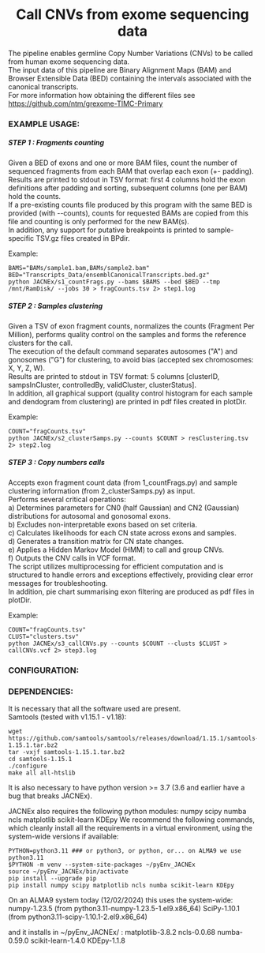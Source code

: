 <h1 align="center"> Call CNVs from exome sequencing data </h1>

The pipeline enables germline Copy Number Variations (CNVs) to be called from human exome sequencing data.<br>
The input data of this pipeline are Binary Alignment Maps (BAM) and Browser Extensible Data (BED) containing the intervals associated with the canonical transcripts.<br>
For more information how obtaining the different files see https://github.com/ntm/grexome-TIMC-Primary<br>

### EXAMPLE USAGE:

##### STEP 1 : Fragments counting <br>

Given a BED of exons and one or more BAM files, count the number of sequenced fragments from each BAM that overlap each exon (+- padding).<br>
Results are printed to stdout in TSV format: first 4 columns hold the exon definitions after padding and sorting, subsequent columns (one per BAM) hold the counts.<br>
If a pre-existing counts file produced by this program with the same BED is provided (with --counts), counts for requested BAMs are copied from this file and counting is only performed for the new BAM(s).<br>
In addition, any support for putative breakpoints is printed to sample-specific TSV.gz files created in BPdir.<br>

Example:
```
BAMS="BAMs/sample1.bam,BAMs/sample2.bam"
BED="Transcripts_Data/ensemblCanonicalTranscripts.bed.gz"
python JACNEx/s1_countFrags.py --bams $BAMS --bed $BED --tmp /mnt/RamDisk/ --jobs 30 > fragCounts.tsv 2> step1.log
```

##### STEP 2 : Samples clustering <br>

Given a TSV of exon fragment counts, normalizes the counts (Fragment Per Million), performs quality control on the samples and forms the reference clusters for the call.<br>
The execution of the default command separates autosomes ("A") and gonosomes ("G") for clustering, to avoid bias (accepted sex chromosomes: X, Y, Z, W).<br>
Results are printed to stdout in TSV format: 5 columns [clusterID, sampsInCluster, controlledBy, validCluster, clusterStatus]. <br>
In addition, all graphical support (quality control histogram for each sample and dendogram from clustering) are printed in pdf files created in plotDir.<br>

Example:
```
COUNT="fragCounts.tsv"
python JACNEx/s2_clusterSamps.py --counts $COUNT > resClustering.tsv 2> step2.log
```
##### STEP 3 : Copy numbers calls<br>
Accepts exon fragment count data (from 1_countFrags.py) and sample clustering information (from 2_clusterSamps.py) as input.<br>
Performs several critical operations:<br>
    a) Determines parameters for CN0 (half Gaussian) and CN2 (Gaussian) distributions for autosomal and gonosomal exons.<br>
    b) Excludes non-interpretable exons based on set criteria.<br>
    c) Calculates likelihoods for each CN state across exons and samples.<br>
    d) Generates a transition matrix for CN state changes.<br>
    e) Applies a Hidden Markov Model (HMM) to call and group CNVs.<br>
    f) Outputs the CNV calls in VCF format.<br>
The script utilizes multiprocessing for efficient computation and is structured to handle errors and exceptions effectively, providing clear error messages for troubleshooting.<br>
In addition, pie chart summarising exon filtering are produced as pdf files in plotDir.<br>

Example:
```
COUNT="fragCounts.tsv"
CLUST="clusters.tsv"
python JACNEx/s3_callCNVs.py --counts $COUNT --clusts $CLUST > callCNVs.vcf 2> step3.log
```

### CONFIGURATION:


### DEPENDENCIES:
It is necessary that all the software used are present. <br>
Samtools (tested with v1.15.1 - v1.18): <br>
```
wget https://github.com/samtools/samtools/releases/download/1.15.1/samtools-1.15.1.tar.bz2
tar -vxjf samtools-1.15.1.tar.bz2
cd samtools-1.15.1
./configure
make all all-htslib
```
It is also necessary to have python version >= 3.7 (3.6 and earlier have a bug that breaks JACNEx).

JACNEx also requires the following python modules:
numpy scipy numba ncls matplotlib scikit-learn KDEpy
We recommend the following commands, which cleanly install all the requirements in
a virtual environment, using the system-wide versions if available:
```
PYTHON=python3.11 ### or python3, or python, or... on ALMA9 we use python3.11
$PYTHON -m venv --system-site-packages ~/pyEnv_JACNEx
source ~/pyEnv_JACNEx/bin/activate
pip install --upgrade pip
pip install numpy scipy matplotlib ncls numba scikit-learn KDEpy
```
On an ALMA9 system today (12/02/2024) this uses the system-wide:
numpy-1.23.5 (from python3.11-numpy-1.23.5-1.el9.x86_64)
SciPy-1.10.1 (from python3.11-scipy-1.10.1-2.el9.x86_64)

and it installs in ~/pyEnv_JACNEx/ :
matplotlib-3.8.2
ncls-0.0.68
numba-0.59.0
scikit-learn-1.4.0
KDEpy-1.1.8

